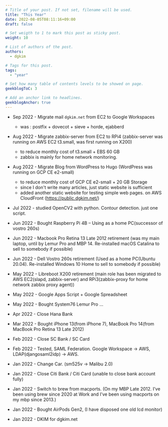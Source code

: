 ```yaml
---
# Title of your post. If not set, filename will be used.
title: "This Year"
date: 2022-08-05T08:11:16+09:00
draft: false

# Set weigth to 1 to mark this post as sticky post.
weight: 10

# List of authors of the post.
authors:
  - dgkim

# Tags for this post.
tags:
  - "year"

# Set how many table of contents levels to be showed on page.
geekblogToC: 3

# Add an anchor link to headlines.
geekblogAnchor: true
---
```


  - Sep 2022 - Migrate mail `dgkim.net` from EC2 to Google Workspaces
    - was : postfix + dovecot + sieve + horde, ejabberd

  - Aug 2022 - Migrate zabbix-server from EC2 to RPi4 (zabbix-server was running on AWS EC2 t3.small, was first running on X200)
    - to reduce monthly cost of t3.small + EBS 60 GB
    - zabbix is mainly for home network monitoring.

  - Aug 2022 - Migrate Blog from WordPress to Hugo (WordPress was running on GCP CE e2-small)
    - to reduce monthly cost of GCP CE e2-small + 20 GB Storage
    - since I don't write many articles, just static website is sufficient
    - added another static website for testing simple web pages. on AWS CloudFront (https://public.dgkim.net/)

  - Jul 2022 - studied OpenCV2 with python. Contour detection. just one script.

  - Jun 2022 - Bought Raspberry Pi 4B – Using as a home PC(successor of vostro 260s)

  - Jun 2022 - Macbook Pro Retina 13 Late 2012 retirement (was my main laptop, until by Lemur Pro and MBP 14. Re-installed macOS Catalina to sell to somebody if possible)

  - Jun 2022 - Dell Vostro 260s retirement (Used as a home PC(Ubuntu 20.04). Re-installed Windows 10 Home to sell to somebody if possible)

  - May 2022 - Libreboot X200 retirement (main role has been migrated to AWS EC2(slapd, zabbix-server) and RPi3(zabbix-proxy for home network zabbix proxy agent))

  - May 2022 - Google Apps Script + Google Spreadsheet

  - May 2022 - Bought System76 Lemur Pro …

  - Apr 2022 - Close Hana Bank

  - Mar 2022 - Bought iPhone 13(from iPhone 7), MacBook Pro 14(from MacBook Pro Retina 13 Late 2012)

  - Feb 2022 - Close SC Bank / SC Card

  - Feb 2022 - Tested, SAML Federation. Google Workspace -> AWS, LDAP(djangosaml2idp) -> AWS.

  - Jan 2022 - Change Car. (sm525v -> Malibu 2.0)

  - Jan 2022 - Close Citi Bank / Citi Card (unable to close bank account fully)

  - Jan 2022 - Switch to brew from macports. (On my MBP Late 2012. I’ve been using brew since 2020 at Work and I’ve been using macports on my mbp since 2013.)

  - Jan 2022 - Bought AirPods Gen2, (I have disposed one old lcd monitor)

  - Jan 2022 - DKIM for dgkim.net
